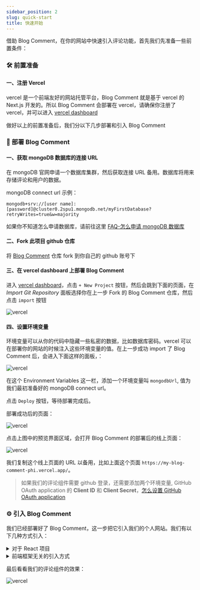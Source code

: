 ```yaml
---
sidebar_position: 2
slug: quick-start
title: 快速开始
---
```


借助 Blog Comment，在你的网站中快速引入评论功能，首先我们先准备一些前置条件：

### 🛠 前置准备

#### 一、注册 Vercel
vercel 是一个前端友好的网站托管平台，Blog Comment 就是基于 vercel 的 Next.js 开发的。所以 Blog Comment 会部署在 vercel，请确保你注册了 vercel，并可以进入 [vercel dashboard](https://vercel.com/dashboard)

做好以上的前置准备后，我们分以下几步部署和引入 Blog Comment

### 🔧 部署 Blog Comment
#### 一、获取 mongoDB 数据库的连接 URL
在 mongoDB 官网申请一个数据库集群，然后获取连接 URL 备用。数据库将用来存储评论和用户的数据。

mongoDB connect url 示例：
```shell
mongodb+srv://[user name]:[password]@cluster0.2spu1.mongodb.net/myFirstDatabase?retryWrites=true&w=majority

```


如果你不知道怎么申请数据库，请前往这里  [FAQ-怎么申请 mongoDB 数据库](./FAQ/how-apply-mongodb)


#### 二、Fork 此项目 github 仓库
将 [Blog Comment](https://github.com/qumuchegi/blog-comment) 仓库 fork 到你自己的 github 账号下

#### 三、在 vercel dashboard 上部署 Blog Comment
进入 [vercel dashboard](https://vercel.com/dashboard)，点击 `+ New Project` 按钮，然后会跳到下面的页面，在 *Import Git Repository* 面板选择你在上一步 Fork 的 Blog Comment 仓库，然后点击 `import` 按钮

![vercel ](/img/quick-start/quick-start-1.png)

#### 四、设置环境变量
环境变量可以从你的代码中隐藏一些私密的数据，比如数据库密码。vercel 可以在部署你的网站的时候注入这些环境变量的值。在上一步成功 import 了 Blog Comment 后，会进入下面这样的面板，：

![vercel ](/img/quick-start/quick-start-2.png)

在这个 Environment Variables 这一栏，添加一个环境变量叫 `mongodbUrl`, 值为我们最初准备好的 mongoDB connect url。

点击 `Deploy` 按钮，等待部署完成后。

部署成功后的页面：

![vercel ](/img/quick-start/quick-start-3.png)

点击上图中的预览界面区域，会打开 Blog Comment 的部署后的线上页面：

![vercel ](/img/quick-start/quick-start-4.png)

我们复制这个线上页面的 URL 以备用，比如上面这个页面 `https://my-blog-comment-phi.vercel.app/`。

>如果我们的评论组件需要 github 登录，还需要添加两个环境变量, GitHub OAuth application 的 **Client ID** 和 **Client Secret**，[怎么设置 GitHub OAuth application](./FAQ/how-apply-github-OAuth)


### ⚙️ 引入 Blog Comment
我们已经部署好了 Blog Comment，这一步把它引入我们的个人网站。我们有以下几种方式引入：

<details>
  <summary>对于 React 项目</summary>
  <h4>一、安装 <a href='https://www.npmjs.com/package/blog_comment_frame' target='_blank'>blog_comment_frame </a></h4>
  在你的个人网站项目根目录下，执行命令：

  ```bash
  npm i blog_comment_frame

  // or
  yarn add blog_comment_frame
  ```

  #### 二、在需要引入评论组件的页面添加以下代码：

  ```js
  import BlogCommentFrame from 'blog_comment_frame'

  function Article() {

    return <div>
      <div>article content</div>
      <div>
        <h2>评论</h2>
        <BlogCommentFrame
          commentDeployUrlHost={'http://xxxx.vercel.app'}
          pageId={'xxxxx'}
        />
      </div>
    </div>
  }
  ```

  这里 `commentDeployUrlHost` 传我们在之前部署好的 Blog Comment 的线上地址 `https://my-blog-comment-phi.vercel.app/`

  `pageId` 是用于存储评论数据的索引，所以确保这个页面不同内容对应的 `pageId` 是不一样的。
</details>

<details>
  <summary>前端框架无关的引入方式</summary>
</details>

最后看看我们的评论组件的效果：

![vercel ](/img/quick-start/quick-start-5.png)



